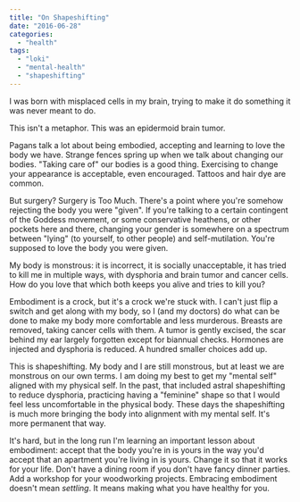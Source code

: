 ```yaml
---
title: "On Shapeshifting"
date: "2016-06-28"
categories: 
  - "health"
tags: 
  - "loki"
  - "mental-health"
  - "shapeshifting"
---
```


I was born with misplaced cells in my brain, trying to make it do something it was never meant to do.

This isn't a metaphor. This was an epidermoid brain tumor.

Pagans talk a lot about being embodied, accepting and learning to love the body we have. Strange fences spring up when we talk about changing our bodies. "Taking care of" our bodies is a good thing. Exercising to change your appearance is acceptable, even encouraged. Tattoos and hair dye are common.

But surgery? Surgery is Too Much. There's a point where you're somehow rejecting the body you were "given". If you're talking to a certain contingent of the Goddess movement, or some conservative heathens, or other pockets here and there, changing your gender is somewhere on a spectrum between "lying" (to yourself, to other people) and self-mutilation. You're supposed to love the body you were given.

My body is monstrous: it is incorrect, it is socially unacceptable, it has tried to kill me in multiple ways, with dysphoria and brain tumor and cancer cells. How do you love that which both keeps you alive and tries to kill you?

Embodiment is a crock, but it's a crock we're stuck with. I can't just flip a switch and get along with my body, so I (and my doctors) do what can be done to make my body more comfortable and less murderous. Breasts are removed, taking cancer cells with them. A tumor is gently excised, the scar behind my ear largely forgotten except for biannual checks. Hormones are injected and dysphoria is reduced. A hundred smaller choices add up.

This is shapeshifting. My body and I are still monstrous, but at least we are monstrous on our own terms. I am doing my best to get my "mental self" aligned with my physical self. In the past, that included astral shapeshifting to reduce dysphoria, practicing having a "feminine" shape so that I would feel less uncomfortable in the physical body. These days the shapeshifting is much more bringing the body into alignment with my mental self. It's more permanent that way.

It's hard, but in the long run I'm learning an important lesson about embodiment: accept that the body you're in is yours in the way you'd accept that an apartment you're living in is yours. Change it so that it works for your life. Don't have a dining room if you don't have fancy dinner parties. Add a workshop for your woodworking projects. Embracing embodiment doesn't mean _settling_. It means making what you have healthy for you.
